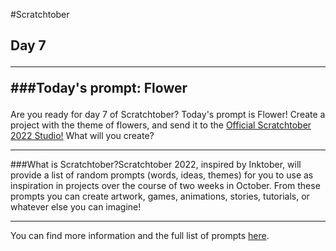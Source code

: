 #Scratchtober<h2>Day 7
___
###Today's prompt: Flower</h3>Are you ready for day 7 of Scratchtober? Today's prompt is Flower! Create a project with the theme of flowers, and send it to the [Official Scratchtober 2022 Studio!](https://scratch.mit.edu/studios/32248580) What will you create?<br>
___
###What is Scratchtober?</h3>Scratchtober 2022, inspired by Inktober, will provide a list of random prompts (words, ideas, themes) for you to use as inspiration in projects over the course of two weeks in October. From these prompts you can create artwork, games, animations, stories, tutorials, or whatever else you can imagine!
<br>
___
You can find more information and the full list of prompts [here](https://scratch.mit.edu/projects/739424600/).